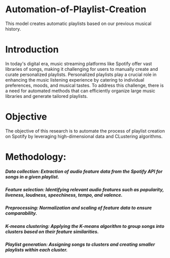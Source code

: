 # Automation-of-Playlist-Creation
This model creates automatic playlists based on our previous musical history.

# Introduction
In today's digital era, music streaming platforms like Spotify offer vast libraries of songs, making it challenging for users to manually create and curate personalized playlists. Personalized playlists play a crucial role in enhancing the music listening experience by catering to individual preferences, moods, and musical tastes. To address this challenge, there is a need for automated methods that can efficiently organize large music libraries and generate tailored playlists.

# Objective
The objective of this research is to automate the process of playlist creation on Spotify by leveraging high-dimensional data and CLustering algorithms.

# Methodology:
##### Data collection: Extraction of audio feature data from the Spotify API for songs in a given playlist.
##### Feature selection: Identifying relevant audio features such as popularity, liveness, loudness, speechiness, tempo, and valence.
##### Preprocessing: Normalization and scaling of feature data to ensure comparability.
##### K-means clustering: Applying the K-means algorithm to group songs into clusters based on their feature similarities.
##### Playlist generation: Assigning songs to clusters and creating smaller playlists within each cluster.
